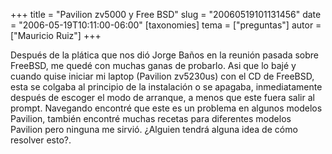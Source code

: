 +++
title = "Pavilion zv5000 y Free BSD"
slug = "20060519101131456"
date = "2006-05-19T10:11:00-06:00"
[taxonomies]
tema = ["preguntas"]
autor = ["Mauricio Ruiz"]
+++

Después de la plática que nos dió Jorge Baños en la reunión pasada sobre
FreeBSD, me quedé con muchas ganas de probarlo. Asi que lo bajé y cuando
quise iniciar mi laptop (Pavilion zv5230us) con el CD de FreeBSD, esta
se colgaba al principio de la instalación o se apagaba, inmediatamente
después de escoger el modo de arranque, a menos que este fuera salir al
prompt. Navegando encontré que este es un problema en algunos modelos
Pavilion, también encontré muchas recetas para diferentes modelos
Pavilion pero ninguna me sirvió. ¿Alguien tendrá alguna idea de cómo
resolver esto?.
